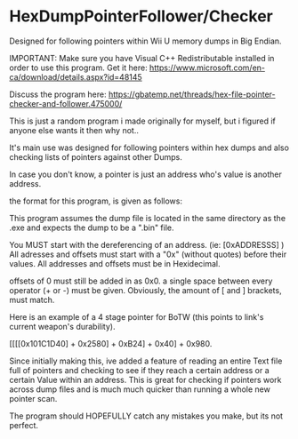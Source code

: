 # HexDumpPointerFollower/Checker
Designed for following pointers within Wii U memory dumps in Big Endian.

IMPORTANT: Make sure you have Visual C++ Redistributable installed in order to use this program. Get it here: https://www.microsoft.com/en-ca/download/details.aspx?id=48145

Discuss the program here: https://gbatemp.net/threads/hex-file-pointer-checker-and-follower.475000/



This is just a random program i made originally for myself, but i figured if anyone else wants it then why not..

It's main use was designed for following pointers within hex dumps and also checking lists of pointers against other Dumps.

In case you don't know, a pointer is just an address who's value is another address.

the format for this program, is given as follows:

This program assumes the dump file is located in the same directory as the .exe and expects the dump to be a ".bin" file.

You MUST start with the dereferencing of an address. (ie: [0xADDRESSS]  )
All adresses and offsets must start with a "0x" (without quotes) before their values.
All addresses and offsets must be in Hexidecimal.

offsets of 0 must still be added in as 0x0.
a single space between every operator (+ or -) must be given.
Obviously, the amount of  [ and ] brackets, must match.

Here is an example of a 4 stage pointer for BoTW (this points to link's current weapon's durability).

[[[[0x101C1D40] + 0x2580] + 0xB24] + 0x40] + 0x980.

Since initially making this, ive added a feature of reading an entire Text file full of pointers and checking to see if they reach a certain address or a certain Value within an address. This is great for checking if pointers work across dump files and is much much quicker than running a whole new pointer scan.

The program should HOPEFULLY catch any mistakes you make, but its not perfect.
